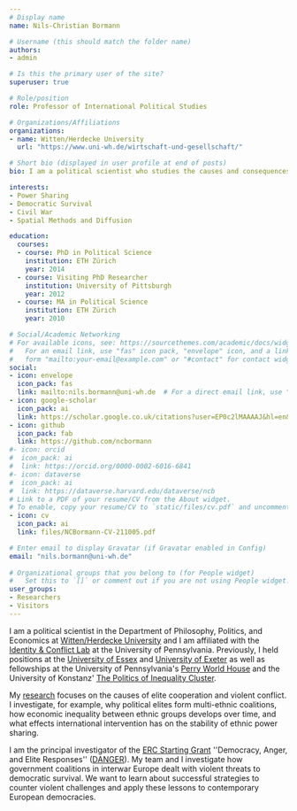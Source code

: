 ```yaml
---
# Display name
name: Nils-Christian Bormann

# Username (this should match the folder name)
authors:
- admin

# Is this the primary user of the site?
superuser: true

# Role/position
role: Professor of International Political Studies

# Organizations/Affiliations
organizations:
- name: Witten/Herdecke University
  url: "https://www.uni-wh.de/wirtschaft-und-gesellschaft/"

# Short bio (displayed in user profile at end of posts)
bio: I am a political scientist who studies the causes and consequences of elite power sharing, civil wars, and threats to democratic survival.

interests:
- Power Sharing
- Democratic Survival
- Civil War
- Spatial Methods and Diffusion

education:
  courses:
  - course: PhD in Political Science
    institution: ETH Zürich
    year: 2014
  - course: Visiting PhD Researcher
    institution: University of Pittsburgh
    year: 2012
  - course: MA in Political Science
    institution: ETH Zürich
    year: 2010

# Social/Academic Networking
# For available icons, see: https://sourcethemes.com/academic/docs/widgets/#icons
#   For an email link, use "fas" icon pack, "envelope" icon, and a link in the
#   form "mailto:your-email@example.com" or "#contact" for contact widget.
social:
- icon: envelope
  icon_pack: fas
  link: mailto:nils.bormann@uni-wh.de  # For a direct email link, use "mailto:test@example.org".
- icon: google-scholar
  icon_pack: ai
  link: https://scholar.google.co.uk/citations?user=EP0c2lMAAAAJ&hl=en&oi=ao
- icon: github
  icon_pack: fab
  link: https://github.com/ncbormann
#- icon: orcid
#  icon_pack: ai
#  link: https://orcid.org/0000-0002-6016-6841  
#- icon: dataverse
#  icon_pack: ai
#  link: https://dataverse.harvard.edu/dataverse/ncb  
# Link to a PDF of your resume/CV from the About widget.
# To enable, copy your resume/CV to `static/files/cv.pdf` and uncomment the lines below.  
- icon: cv
  icon_pack: ai
  link: files/NCBormann-CV-211005.pdf

# Enter email to display Gravatar (if Gravatar enabled in Config)
email: "nils.bormann@uni-wh.de"
  
# Organizational groups that you belong to (for People widget)
#   Set this to `[]` or comment out if you are not using People widget.  
user_groups:
- Researchers
- Visitors
---
```


I am a political scientist in the Department of Philosophy, Politics, and Economics at [Witten/Herdecke University](https://www.uni-wh.de/wirtschaft-und-gesellschaft/) and I am affiliated with the [Identity & Conflict Lab](https://web.sas.upenn.edu/pic-lab/) at the University of Pennsylvania. Previously, I held positions at the [University of Essex](https://www.essex.ac.uk/departments/government) and [University of Exeter](https://socialsciences.exeter.ac.uk/politics/) as well as fellowships at the University of Pennsylvania's [Perry World House](https://global.upenn.edu/perryworldhouse/about-perry-world-house) and the University of Konstanz' [The Politics of Inequality Cluster](https://www.exc.uni-konstanz.de/en/inequality/about-us/).

My [research](https://www.uni-wh.de/en/uwh-international/university/faculty-of-management-economics-and-society/department-of-philosophy-politics-and-economics/chair-of-international-political-studies/) focuses on the causes of elite cooperation and violent conflict. I investigate, for example, why political elites form multi-ethnic coalitions, how economic inequality between ethnic groups develops over time, and what effects international intervention has on the stability of ethnic power sharing.

I am the principal investigator of the [ERC Starting Grant](https://erc.europa.eu/news/StG-recipients-2020) ''Democracy, Anger, and Elite Responses'' ([DANGER](https://www.erc-danger.de)). My team and I investigate how government coalitions in interwar Europe dealt with violent threats to democratic survival. We want to learn about successful strategies to counter violent challenges and apply these lessons to contemporary European democracies.





